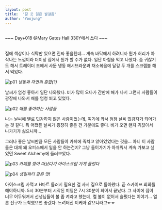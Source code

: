 ```yaml
---
layout: post
title:  "갈 곳 잃은 발걸음"
author: "Yoojung"
---
```

<br>
~~~
Day+018 @Mary Gates Hall 330Y에서 쓰다
~~~
<br>
<br>

집에 책상이나 식탁만 있으면 진짜 좋을텐데... 계속 바닥에서 하려니까 뭔가 허리가 아작나는 느낌이라 더이상 집에서 뭔가 할 수가 없다. 일단 아침을 먹고 나왔다. 좀 귀찮기도 해서 트레이더 조에서 사둔 냉동 해시브라운과 채소볶음에 달걀 두 개를 스크램블 해서 먹었다. 

![p01]({{site.url}}/assets/2018-03-09-p01.jpg)
_냉동과 자연의 혼합(?)_
<br>

날씨가 엄청 좋아서 일단 나와봤다. 비가 많이 오다가 간만에 해가 나서 그런지 사람들이 광장에 나와서 해를 엄청 쬐고 있었다.

![p02]({{site.url}}/assets/2018-03-09-p02.JPG)
_해를 좋아하는 사람들_
<br>

나는 날씨에 별로 민감하지 않은 사람이었는데, 여기에 와서 점점 날씨 민감자가 되어가는 것 같다. 뭐 어쨌든 날씨가 굉장히 좋은 건 기분에도 좋다. 비가 오면 왠지 귀찮아서 나가기가 싫으니까...

그러나 좋은 날씨만큼 모든 사람들이 카페에 죽치고 앉아있었다는 것을... 아니 이 사람들은 대체 왜 오피스에서 일을 안 하는건지? 그냥 들어가기가 아쉬워서 계속 가보고 싶었던 Sweet Alchemy에 들러보았다. 

![p03]({{site.url}}/assets/2018-03-09-p03.JPG)
_카페를 찾아 떠났다가 아이스크림 가게 들렀다_
<br>

![p04]({{site.url}}/assets/2018-03-09-p04.JPG)
_생일파티 같은 맛!_
<br>

아이스크림 사먹고 H마트 들러서 필요한 걸 사서 집으로 돌아왔다. 곧 스카이프 회의를 해야하니까. 5시 30분부터 시작된 미팅은 7시 30분이 되어서 끝났다. 그 사이에 집이 너무 어두워져서 선생님들이 불 좀 켜라고 했는데, 켤 불이 없어서 슬펐다는 이야기... 얼른 전구가 도착했으면 좋겠다. 느려터진 이케아 같으니라고ㅠㅠ

